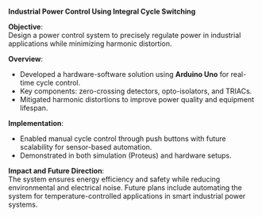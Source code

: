 **Industrial Power Control Using Integral Cycle Switching**  

**Objective**:  
Design a power control system to precisely regulate power in industrial applications while minimizing harmonic distortion.  

**Overview**:  
- Developed a hardware-software solution using **Arduino Uno** for real-time cycle control.  
- Key components: zero-crossing detectors, opto-isolators, and TRIACs.  
- Mitigated harmonic distortions to improve power quality and equipment lifespan.  

**Implementation**:  
- Enabled manual cycle control through push buttons with future scalability for sensor-based automation.  
- Demonstrated in both simulation (Proteus) and hardware setups.  

**Impact and Future Direction**:  
The system ensures energy efficiency and safety while reducing environmental and electrical noise. Future plans include automating the system for temperature-controlled applications in smart industrial power systems.  

